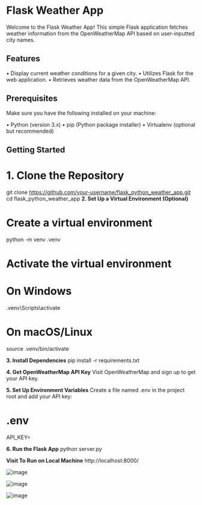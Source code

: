 # Flask Weather App

Welcome to the Flask Weather App! This simple Flask application fetches weather information from the OpenWeatherMap API based on user-inputted city names.

## Features

•	Display current weather conditions for a given city.
•	Utilizes Flask for the web application.
•	Retrieves weather data from the OpenWeatherMap API.

## Prerequisites

Make sure you have the following installed on your machine:

•	Python (version 3.x)
•	pip (Python package installer)
•	Virtualenv (optional but recommended)

## Getting Started

# 1. Clone the Repository

git clone https://github.com/your-username/flask_python_weather_app.git
cd flask_python_weather_app
**2. Set Up a Virtual Environment (Optional)**

# Create a virtual environment
python -m venv .venv

# Activate the virtual environment
# On Windows
.venv\Scripts\activate
# On macOS/Linux
source .venv/bin/activate

**3. Install Dependencies**
pip install -r requirements.txt

**4. Get OpenWeatherMap API Key**
Visit OpenWeatherMap and sign up to get your API key.

**5. Set Up Environment Variables**
Create a file named .env in the project root and add your API key:

# .env
API_KEY=<Your API Key>

**6. Run the Flask App**
python server.py

 **Visit To Run on Local Machine**
 http://localhost:8000/

 
   
 ![image](https://github.com/ali-log/flask_python_weather_app/assets/142591226/faa8c58a-d5d0-481b-99b8-f976bd01a683)

 ![image](https://github.com/ali-log/flask_python_weather_app/assets/142591226/aee32f1f-2aa1-4e8f-a91d-6935d724be21)

 ![image](https://github.com/ali-log/flask_python_weather_app/assets/142591226/289d9ec4-b579-48d3-86a9-6cee8a289eac)



